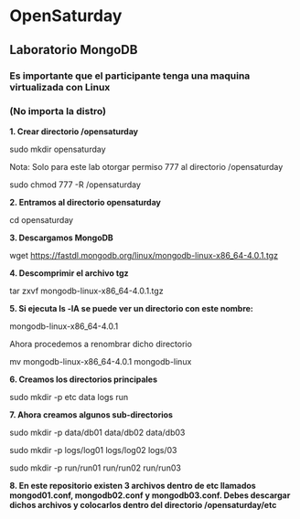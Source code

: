 # OpenSaturday
## Laboratorio MongoDB
### Es importante que el participante tenga una maquina virtualizada con Linux 
### (No importa la distro)


**1. Crear directorio /opensaturday**

sudo mkdir opensaturday

Nota: Solo para este lab otorgar permiso 777 al directorio /opensaturday

sudo chmod 777 -R /opensaturday


**2. Entramos al directorio opensaturday**

cd opensaturday


**3. Descargamos MongoDB**

wget https://fastdl.mongodb.org/linux/mongodb-linux-x86_64-4.0.1.tgz


**4. Descomprimir el archivo tgz**

tar zxvf mongodb-linux-x86_64-4.0.1.tgz


**5. Si ejecuta ls -lA se puede ver un directorio con este nombre:**

mongodb-linux-x86_64-4.0.1

Ahora procedemos a renombrar dicho directorio

mv mongodb-linux-x86_64-4.0.1 mongodb-linux


**6. Creamos los directorios principales**

sudo mkdir -p etc data logs run


**7. Ahora creamos algunos sub-directorios**

sudo mkdir -p data/db01 data/db02 data/db03

sudo mkdir -p logs/log01 logs/log02 logs/03

sudo mkdir -p run/run01 run/run02 run/run03


**8. En este repositorio existen 3 archivos dentro de etc llamados mongod01.conf, mongodb02.conf y mongodb03.conf. Debes descargar dichos archivos y colocarlos dentro del directorio /opensaturday/etc**



